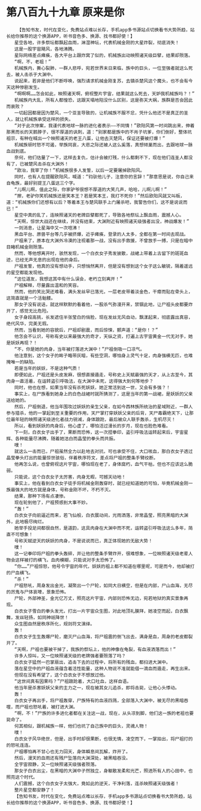 # 第八百九十九章 原来是你
        【告知书友，时代在变化，免费站点难以长存，手机app多书源站点切换看书大势所趋，站长给你推荐的这个换源APP，听书音色多、换源、找书都好使！】
       星空各地，许多祭坛都飘起血雨，淋湿神坛，代表机械金刚的大星炸裂，彻底消失！
       这是一股宇宙飓风，各地沸腾。
       星际网络差点瘫痪，各大平台上跟炸窝了似的，机械族出动映照诸天级巨擘，结果却殒落。
       “啊，不，老祖！”
       机械族内，撕心裂肺，一群人悲呼，宛若世界末日来临，族中的巨头，一位至强者就这么死去，被人击杀于大渊中。
       说起来，若非是他们不断呼唤，强烈请求机械金刚复苏，去镇杀楚风这个魔头，也不会有今天这种惨剧发生。
       “啊啊啊……怎会如此，映照诸天啊，俯视整片宇宙，结果就这么死去，天妒我机械族吗？！”
       机械族内大乱，所有人都惶恐，这跟天塌地陷没什么区别，这是弥天大祸，族群是否会因此而衰败？
       一切起因都是因为楚风，一个亚圣导致的，让机械族不服不忿，凭什么他还不是真正的圣人，就让机械族承受这样的损失。
       “对于此次惨案，我谨代表地球一脉的进化者表示——不同情！”欧阳风第一时间跳出来，伸着那黑而长的天鹅脖子，很不厚道的讽刺，道：“别家都是族中的不肖子坑爹，你们倒好，整体坑祖宗，有种在喊出一个映照诸天的老王八蛋，让他去灭楚风，保证还要被打爆！”
       机械族顿时怒不可遏，举族同哀，大悲之际还被人这么奚落，真想倾巢而出，去跟地球一脉血战到底。
       奈何，他们估量了一下，这样去复仇，估计会被打残，什么都剩不下，现在他们连圣人都没有了，已被楚风击杀在大渊外！
       “欧冶，我宰了你！”机械族很多人发誓，以后一定要屠掉欧阳风。
       同时，也有人在提醒欧阳风，喊道：“钧驮他儿子，注意你的言辞！”那意思是说，你自己来自龟族，最好别提王八蛋这三个字。
       “儿啊儿啊，值此之际，你家驴爷很想不厚道的大笑几声，哈哈，儿啊儿啊！”
       “擦，老驴你笑机械族还是笑本王？若是笑本王，我打不死你！”然后欧阳风就又叫板，道：“机械族你们还想有以后？等着本王与楚风联手上门屠杀吧，我警告你们，这不是说说而已！”
       星空中真的乱了，连映照诸天的老牌巨擘都死了，导致各地祭坛上飘血雨，震撼人心。
       “天啊，惊世大战还在继续，并没有结束，大渊附近有映照诸天级强者出没，神战爆发！”
       一则消息，让星海中又一次喧沸！
       黑血平台、原兽平台等几乎被挤爆，近乎瘫痪，登录的人太多，全都在第一时间去观战。
       尸祖来了，原本在大渊外冷漠的注视着那一战，没有出手救援，不曾放手一搏，只是在暗中目睹机械金刚殒落。
       然而，等他想离开时，骇然发现，一个白衣女子秀发披散，战裙上带着上古留下的斑斑血迹，已经无声无息的出现在他的身后。
       尸祖发誓，他真的没有想动手，只想悄然离开，但是没有想到这个女子这么敏锐，隔着遥远的星空都能发现他。
       “这位道友，我想这其中有什么误会，老朽立刻离开！”
       尸祖解释，尽量露出温和的笑容。
       然而，他的笑比哭还难看，满头发丝早已落光，一层老皮带着淡金色，干瘪而贴在骨头上，这简直就是一个活骷髅。
       那女子没有说话，就这样默默的看着他，一股杀气弥漫开来，禁锢此地，让尸祖头皮都要炸开了，感觉无比危险。
       女子身段高挑，长发遮住半张莹白的俏脸，现在发丝无风自动，飘漾起来，彻底露出真容，绝代风华，完美无瑕。
       然而，当看到她的容貌后，尸祖却剧震，而后惊悚，颤声道：“是你！？”
       他怎会不认识，号称有史以来最强大的奇才，天纵之资，打遍上古宇宙黄金一代无对手，她是妖妖再现？！
       “不，你是她的肉身，当年被打落进大渊中！”尸祖倒吸一口凉气。
       他注意到，这个女子的眸子略带灰暗，有些空洞，哪怕身上灵气十足，肉身强横无匹，也难掩唯一的缺陷。
       若是当年的妖妖，不是这种气质！
       即便如此，尸祖还是头皮发麻，很想直接遁走，号称史上天赋最强的天才，从上古至今，其肉身一直活着，在运转盗引呼吸法，在大渊中未死，这得强大到何等地步？
       同时，他也在想，如果当年没有杀死妖妖，她正常活到这一世，又会有多强？！
       事实上，在尸族看到她身上的白色战裙时就所猜测了，这是当年的第一战裙，是妖妖的父亲送给她的。
       然后，尸祖倒退，他当年围攻过妖妖的亲生父亲，在如今西林族所统治的星域附近，一群人参与猎杀，他的一掌起到至关重要的作用，天尸掌打穿妖妖父亲的后背，天尸毒霸绝天下，让那位最年轻的映照诸天级进化者战力锐减，身体踉跄，最后被众人联手轰杀，生机尽灭！
       所以，看到妖妖的肉身后，他心虚了，哪怕活过漫长的岁月，现在也脸色难看。
       下一刻，白衣女子出手了，果断而恐怖，这一次捏拳印，盗引呼吸法运转起来后，宇宙星辉、各种能量尽沸腾，随着她洁白而晶莹的拳头而共振。
       噗！
       就这么一击而已，尸祖虽然全力以赴地去对抗，可也承受不住，大口咳血，那白衣女子透过晶莹拳头打出的能量惊世骇俗，伴着秩序符文，差点将尸祖的整条手臂绞断。
       他再怎么说，也曾俯视这片宇宙，哪怕现在老了，身体腐朽，血气干枯，但也不应该这么脆弱。
       只能说，这个白衣女子太厉害，肉身无暇，可撼天动地！
       事实上，他在看到白衣女子徒手将机械金刚轰穿时，就已经知道她的可怕，毕竟机械金刚一族最强大的地方就是身体，号称金刚不坏，不朽不灭。
       结果，那种下场有点凄惨。
       现在轮到他了，尸祖预感到大事不妙。
       “轰！”
       白衣女子向前逼近而来，若飞仙般，白衣展动间，光雨洒落，非常晶莹，照亮黑暗的大渊外，此地极尽绚烂。
       她举手投足间都很自然，是道韵，这具肉身在大渊中而不死，运转盗引呼吸法这么多年，简直不可想象！
       号称天赋逆天的妖妖的肉身，不是说说而已，真正体现她的无敌大势！
       噗！
       这一记拳印将尸祖的拳头轰碎，并让他的整条手臂炸开，很难想象，一位映照诸天级老辈人物会这样被打的横飞，血肉模糊，只能说对手太恐怖了。
       “你……”尸祖惊怒，他号令宇宙的年代，妖妖的祖上都不知道在哪里呢，可是而今，他却被打的尸血横飞。
       “杀！”
       尸祖怒吼，周身发出金光，凝聚出一个尸轮，如同大日横空，但是在内部，尸山血海，无尽的厉鬼与尸体哀嚎，景象恐怖。
       尸轮，外部神圣，金光亿万丈，照亮这片宇宙，内部则恐怖无边，宛若地狱的真实景象再现。
       白衣女子雪白的拳头发光，打出一片宇宙众生图，对此地顶礼膜拜，她凌空而起，白衣飘舞，发丝轻扬，如同神祇降世！
       众生图自然是秩序所化，规则符文演绎。
       轰！
       白衣女子生生轰爆尸轮，磨灭尸山血海，将尸祖震的倒飞出去，满身是血，周身的老皮都裂开了。
       “天啊，尸祖也要被干掉了，我族的祭坛上，他的神像在龟裂，有血液洒落而出！”
       许多人惊叫，又一位映照诸天级的老牌强者要殒落了吗？
       白衣女子猛然一巴掌扇出，追击下去的过程中，将所有的残血，都扫进大渊中。
       落在星空中的尸祖血液蕴含着活性能量，这种人物说不准就能借一滴血而遁走，再生出来。
       但现在没有希望了，这个白衣女子不想放过他。
       “这世间真有因果吗？”尸祖踉跄着，大口吐血，这样自语。
       他当年是杀害妖妖父亲的主力之一，现在被其女儿追杀，即将击毙，让他心头悸动。
       轰！
       白衣女子再出手，将尸祖轰穿，尸族特有的血液四溅，全部落入大渊中，被无尽的黑暗吞噬，而尸祖也怒吼着，被打进大渊。
       “啊，不！”尸族的许多进化者都在关注这一战，现在，从头凉到脚，他们这一族的老祖也要毙命了。
       何其相似，跟机械族一样，他们也坑了自己族中的巨头，灵魂人物！
       噗！
       白衣女子风华绝世，但是，出手时却很果断，也很无情，凌空而下，一掌拍出，将尸祖打的的怒吼连连。
       尸祖哪怕再不甘心也无力回天，身体瞬息间瓦解，炸开了。
       然后，漫天的血雨还有残尸坠落向大渊深处，被黑暗吞没。
       全宇宙寂静，又一位映照诸天级强者殒落。
       那女子白衣出尘，在黑暗的大渊中孑然独立，身躯散发柔和光芒，照进所有人的心田中，也照亮这个时代。
       人们震撼，这个白衣女子太强大，竟如此的逆天，干净利落，连杀映照诸天级强者！
       整片星空都安静了！
       【告知书友，时代在变化，免费站点难以长存，手机app多书源站点切换看书大势所趋，站长给你推荐的这个换源APP，听书音色多、换源、找书都好使！】